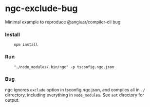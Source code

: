 # ngc-exclude-bug

Minimal example to reproduce @angluar/compiler-cli bug

### Install

        npm install

### Run

        "./node_modules/.bin/ngc" -p tsconfig.ngc.json

### Bug

ngc ignores `exclude` option in tsconfig.ngc.json, and compiles all in `./` dirrectory, including everything in `node_modules`. See `aot` directory for output.
